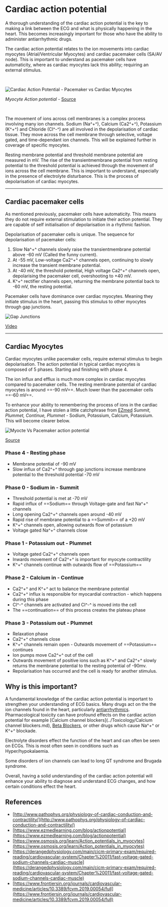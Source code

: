# Cardiac action potential

A thorough understanding of the cardiac action potential is the key to making a link between the ECG and what is physically happening in the heart. This becomes increasingly important for those who have the ability to administer antiarrhythmic drugs. 

The cardiac action potential relates to the ion movements into cardiac myocytes (Atrial/Ventricular Myocytes) and cardiac pacemaker cells (SA/AV node). This is important to understand as pacemaker cells have automaticity, where as cardiac myocytes lack this ability; requiring an external stimulus. 

<br>

![Cardiac Action Potential - Pacemaker vs Cardiac Myocytes](../assets/ActionPotential.png)

*Myocyte Action potential* - [Source](https://ditki.com/course/physiology/glossary/physiological-process/cardiac-muscle-action-potential)

<br>

The movement of ions across cell membranes is a complex process involving many ion channels. Sodium (Na^+^), Calcium (Ca2^+^), Potassium (K^+^) and Chloride (Cl^-^) are all involved in the depolarisation of cardiac tissue. They move across the cell membrane through selective, voltage gated, and time-dependant ion channels. This will be explained further in coverage of specific myocytes. 

Resting membrane potential and threshold membrane potential are measured in mV. The rise of the transientmembrane potential from resting potential to the threshold potential is achieved through the movement of ions across the cell membrane. This is important to understand, especially in the presence of electrolyte disturbance. This is the process of depolarisation of cardiac myocytes. 


---

## Cardiac pacemaker cells

As mentioned previously, pacemaker cells have automaticity. This means they do not require external stimulation to initiate their action potential. They are capable of self initialisation of depolarisation in a rhythmic fashion. 

Depolarisation of pacemaker cells is unique. The sequence for depolarisation of pacemaker cells:

1. Slow Na^+^ channels slowly raise the transientmembrane potential above -60 mV (Called the funny current). 
2. At -55 mV, Low-voltage Ca2^+^ channels open, continuing to slowly increase the transient membrane potential.
3. At -40 mV, the threshold potential, High voltage Ca2^+^ channels open, depolarising the pacemaker cell, overshooting to +40 mV. 
4. K^+^ rectifier channels open, returning the membrane potential back to -60 mV, the resting potential. 

Pacemaker cells have dominance over cardiac myocytes. Meaning they initiate stimulus in the heart, passing this stimulus to other myocytes through gap junctions.

![Gap Junctions](../assets/Action-Potential-in-Myocytes.gif)

[Video](https://www.osmosis.org/learn/Action_potentials_in_myocytes)

---

## Cardiac Myocytes

Cardiac myocytes unlike pacemaker cells, require external stimulus to begin depolarisation. The action potential in typical cardiac myocytes is composed of 5 phases. Starting and finishing with phase 4. 

The ion influx and efflux is much more complex in cardiac myocytes compared to pacemaker cells. The resting membrane potential of cardiac myocytes is around ==-90 mV==. Much lower than the pacemaker cells ==-60 mV==.

To enhance your ability to remembering the process of ions in the cardiac action potential, I have stolen a little catchphrase from [EZmed](https://www.ezmedlearning.com/blog/actionpotential) *Summit, Plummet, Continue, Plummet* - Sodium, Potassium, Calcium, Potassium. This will become clearer below. 

![Myocte Vs Pacemaker action potential](../assets/Myocyte-Pacemaker-AP.png)

[Source](https://www.ezmedlearning.com/blog/actionpotential)
### Phase 4 - Resting phase

- Membrane potential of -90 mV
- Slow influx of Ca2^+^ through gap junctions increase membrane potential to the threshold potential -70 mV
### Phase 0 - Sodium in - Summit

- Threshold potential is met at -70 mV
- Rapid influx of ==Sodium== through Voltage-gate and fast Na^+^ channels
- Long opening Ca2^+^ channels open around -40 mV
- Rapid rise of membrane potential to a ==Summit== of a +20 mV
- K^+^ channels open, allowing outwards flow of potassium
- Voltage gated Na^+^ channels close

### Phase 1 - Potassium out - Plummet

- Voltage gated Ca2^+^ channels open
- Inwards movement of Ca2^+^ is important for myocyte contractility
- K^+^ channels continue with outwards flow of ==Potassium==

### Phase 2 - Calcium in - Continue

- Ca2^+^ and K^+^ act to balance the membrane potential
- Ca2^+^ influx is responsible for myocardial contraction - which happens during this phase
- Cl^-^ channels are activated and Cl^-^ is moved into the cell
- The ==continuation== of this process creates the plateau phase

### Phase 3 - Potassium out - Plummet

- Relaxation phase
- Ca2^+^ channels close
- K^+^ channels remain open - Outwards movement of ==Potassium== continues
- Ion pumps move Ca2^+^ out of the cell
- Outwards movement of positive ions such as K^+^ and Ca2^+^ slowly returns the membrane potential to the resting potential of -90mv. 
- Repolarisation has occurred and the cell is ready for another stimulus. 



## Why is this important?

A fundamental knowledge of the cardiac action potential is important to strengthen your understanding of ECG basics. Many drugs act on the the ion channels found in the heart, particularly [antiarrhythmics](https://www.ezmedlearning.com/blog/antiarrhythmics). Pharmacological toxicity can have profound effects on the cardiac action potential for example [Calcium channel blockers](../Toxicology/Calcium channel blockers.md), [Beta Blockers](../Toxicology/Beta-blocker.md), or other drugs which cause Na^+^ or K^+^ blockade.  

Electrolyte disorders effect the function of the heart and can often be seen on ECGs. This is most often seen in conditions such as Hyper/hypokalaemia. 

Some disorders of ion channels can lead to long QT syndrome and Brugada syndrome.

Overall, having a solid understanding of the cardiac action potential will enhance your ability to diagnose and understand ECG changes, and how certain conditions effect the heart.
## References

- [http://www.pathophys.org/physiology-of-cardiac-conduction-and-contractility/](http://www.pathophys.org/physiology-of-cardiac-conduction-and-contractility/)
- [https://www.ezmedlearning.com/blog/actionpotential](https://www.ezmedlearning.com/blog/actionpotential)
- [https://www.osmosis.org/learn/Action_potentials_in_myocytes](https://www.osmosis.org/learn/Action_potentials_in_myocytes)
- [https://derangedphysiology.com/main/cicm-primary-exam/required-reading/cardiovascular-system/Chapter%20011/fast-voltage-gated-sodium-channels-cardiac-muscle](https://derangedphysiology.com/main/cicm-primary-exam/required-reading/cardiovascular-system/Chapter%20011/fast-voltage-gated-sodium-channels-cardiac-muscle)
- [https://www.frontiersin.org/journals/cardiovascular-medicine/articles/10.3389/fcvm.2019.00054/full](https://www.frontiersin.org/journals/cardiovascular-medicine/articles/10.3389/fcvm.2019.00054/full)